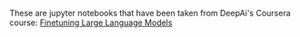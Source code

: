 These are jupyter notebooks that have been taken from DeepAi's Coursera course: [Finetuning Large Language Models](https://www.coursera.org/learn/finetuning-large-language-models-project/)